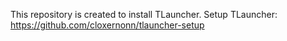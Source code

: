 This repository is created to install TLauncher.
Setup TLauncher: https://github.com/cloxernonn/tlauncher-setup
